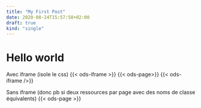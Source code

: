 ```yaml
---
title: "My First Post"
date: 2020-08-24T15:57:58+02:00
draft: true
kind: "single"
---
```


# Hello world

Avec iframe (isole le css)
{{< ods-iframe >}}
  {{< ods-page>}}
{{< ods-iframe />}}

Sans iframe (donc pb si deux ressources par page avec des noms de classe équivalents)
{{< ods-page >}}
